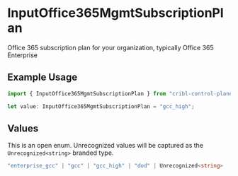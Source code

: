 # InputOffice365MgmtSubscriptionPlan

Office 365 subscription plan for your organization, typically Office 365 Enterprise

## Example Usage

```typescript
import { InputOffice365MgmtSubscriptionPlan } from "cribl-control-plane/models/operations";

let value: InputOffice365MgmtSubscriptionPlan = "gcc_high";
```

## Values

This is an open enum. Unrecognized values will be captured as the `Unrecognized<string>` branded type.

```typescript
"enterprise_gcc" | "gcc" | "gcc_high" | "dod" | Unrecognized<string>
```